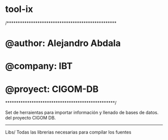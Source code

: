# tool-ix
/**************************************************
# @author: Alejandro Abdala
# @company: IBT
# @proyect: CIGOM-DB
**************************************************/

Set de herraientas para importar información y llenado de bases de datos.
del proyecto CIGOM DB.

***************************************************
Libs/ Todas las librerias necesarias para compilar los fuentes

